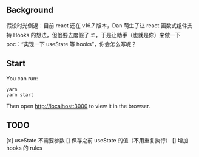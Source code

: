 ## Background

假设时光倒退：目前 react 还在 v16.7 版本，Dan 萌生了让 react 函数式组件支持 Hooks 的想法，但他要去度假了 ⛱️，于是让助手（也就是你）来做一下 poc：“实现一下 useState 等 hooks”，你会怎么写呢？

## Start

You can run:

```shell
yarn
yarn start
```

Then open [http://localhost:3000](http://localhost:3000) to view it in the browser.

## TODO

[x] useState 不需要参数
[] 保存之前 useState 的值（不用重复执行）
[] 增加 hooks 的 rules
